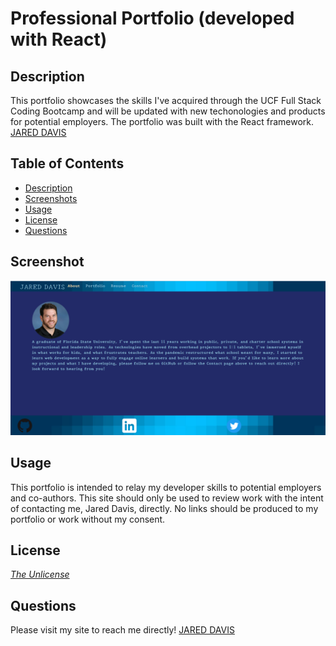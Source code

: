 # Professional Portfolio (developed with React)

## Description
This portfolio showcases the skills I've acquired through the UCF Full Stack Coding Bootcamp and will be updated with new techonologies and products for potential employers. The portfolio was built with the React framework.
[JARED DAVIS](https://jadavis30.github.io/react-portfolio/)

## Table of Contents
- [Description](#description)
- [Screenshots](#screenshots)
- [Usage](#usage)
- [License](#license)
- [Questions](#questions)

## Screenshot
![alt text](/src/assets/homepage.png)

## Usage
This portfolio is intended to relay my developer skills to potential employers and co-authors. This site should only be used to review work with the intent of contacting me, Jared Davis, directly. No links should be produced to my portfolio or work without my consent.

## License
*[The Unlicense](https://unlicense.org/)* 

## Questions
Please visit my site to reach me directly!
[JARED DAVIS](https://jadavis30.github.io/react-portfolio/)